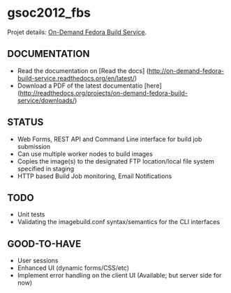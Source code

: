 gsoc2012_fbs
============

Projet details: [On-Demand Fedora Build Service](http://www.google-melange.com/gsoc/project/google/gsoc2012/amitsaha/24001).


DOCUMENTATION
-------------

+ Read the documentation on [Read the docs] (http://on-demand-fedora-build-service.readthedocs.org/en/latest/)
+ Download a PDF of the latest documentatio [here] (http://readthedocs.org/projects/on-demand-fedora-build-service/downloads/)


STATUS
------

+ Web Forms, REST API and Command Line interface for build job submission
+ Can use multiple worker nodes to build images
+ Copies the image(s) to the designated FTP location/local file system specified in staging
+ HTTP based Build Job monitoring, Email Notifications


TODO
----

+ Unit tests
+ Validating the imagebuild.conf syntax/semantics for the CLI interfaces

GOOD-TO-HAVE
-----------

+ User sessions
+ Enhanced UI (dynamic forms/CSS/etc)
+ Implement error handling on the client UI (Available; but server side for now)
